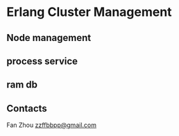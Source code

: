 # Erlang Cluster Management

## Node management
## process service
## ram db


## Contacts

Fan Zhou
zzffbbpp@gmail.com
